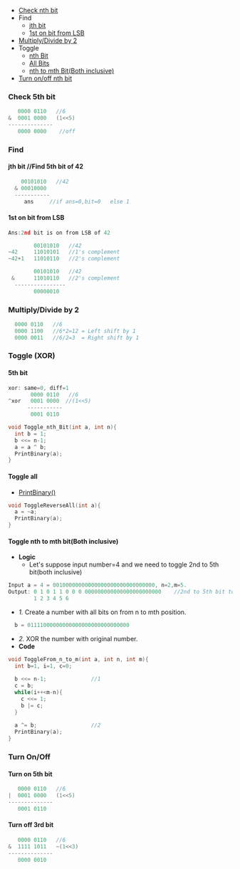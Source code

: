 - [Check nth bit](#c)
- Find 
  - [jth bit](#f1)
  - [1st on bit from LSB](#f2)
- [Multiply/Divide by 2](#md)
- Toggle
  - [nth Bit](#tn)
  - [All Bits](#ta)
  - [nth to mth Bit(Both inclusive)](#tnm)
- [Turn on/off nth bit](#tof)

<a name=c></a>
### Check 5th bit
```c
   0000 0110   //6
&  0001 0000   (1<<5) 
--------------
   0000 0000    //off
```

### Find 
<a name=f1></a>
#### jth bit  //Find 5th bit of 42
```c
    00101010   //42
  & 00010000   
  -----------
     ans     //if ans=0,bit=0   else 1
```
<a name=f2></a>
#### 1st on bit from LSB
```c
Ans:2nd bit is on from LSB of 42

        00101010   //42
~42     11010101   //1's complement
~42+1   11010110   //2's complement

        00101010   //42
 &      11010110   //2's complement
  ----------------
        00000010
```

<a name=md></a>
### Multiply/Divide by 2
```c
  0000 0110   //6
  0000 1100   //6*2=12 = Left shift by 1
  0000 0011   //6/2=3  = Right shift by 1
```



### Toggle (XOR)
<a name=tn></a>
#### 5th bit
```c
xor: same=0, diff=1
       0000 0110   //6
^xor   0001 0000  //(1<<5)
      -----------
       0001 0110

void Toggle_nth_Bit(int a, int n){
  int b = 1;
  b <<= n-1;
  a = a ^ b;
  PrintBinary(a);
}
```
<a name=ta></a>
#### Toggle all
- [PrintBinary()](/Languages/Programming_Languages/C/Bitwise/Print_Binary_Representation.md)
```c
void ToggleReverseAll(int a){
  a = ~a;
  PrintBinary(a);
}
```
<a name=tnm></a>
#### Toggle nth to mth bit(Both inclusive)
- **Logic**
  - Let's suppose input number=4 and we need to toggle 2nd to 5th bit(both inclusive)
```c
Input a = 4 = 00100000000000000000000000000000, n=2,m=5.
Output: 0 1 0 1 1 0 0 0 000000000000000000000000    //2nd to 5th bit toggled
        1 2 3 4 5 6
```
  - *1.* Create a number with all bits on from n to mth position.
```c
  b = 01111000000000000000000000000000
```
  - *2.* XOR the number with original number.
- **Code**
```c
void ToggleFrom_n_to_m(int a, int n, int m){
  int b=1, i=1, c=0;
  
  b <<= n-1;              //1
  c = b;
  while(i++<m-n){
    c <<= 1;
    b |= c;
  }
   
  a ^= b;                 //2
  PrintBinary(a);
}
```


<a name=tof></a>
### Turn On/Off
#### Turn on 5th bit
```c
   0000 0110   //6
|  0001 0000   (1<<5)
--------------
   0001 0110
```
#### Turn off 3rd bit
```c
   0000 0110   //6
&  1111 1011   ~(1<<3) 
--------------
   0000 0010
```
